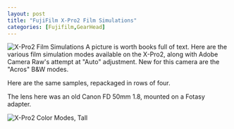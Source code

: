 ```yaml
---
layout: post
title: "FujiFilm X-Pro2 Film Simulations"
categories: [Fujifilm,GearHead]
---
```

<img alt="X-Pro2 Film Simulations" src="http://www.botzilla.com/blog/archives/pix2016/bjorke_XPro2_Sims.jpg" class="img-responsive" border="0" />
A picture is worth books full of text. Here are the various film simulation modes available on the X-Pro2, along with Adobe Camera Raw's attempt at "Auto" adjustment. New for this camera are the "Acros" B&W modes.


<!--more-->
Here are the same samples, repackaged in rows of four.

The lens here was an old Canon FD 50mm 1.8, mounted on a Fotasy adapter.

<img alt="X-Pro2 Color Modes, Tall" src="http://www.botzilla.com/blog/archives/pix2016/bjorke_XPro2_SimsT.jpg" class="img-responsive" border="0" />


